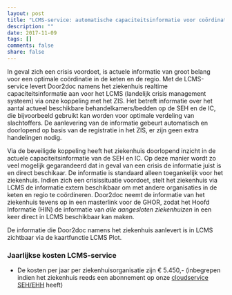 ```yaml
---
layout: post
title: "LCMS-service: automatische capaciteitsinformatie voor coördinatie bij crisis"
description: ""
date: 2017-11-09
tags: []
comments: false
share: false
---
```


In geval zich een crisis voordoet, is actuele informatie van groot belang voor een optimale coördinatie in de keten en de regio. Met de LCMS-service levert Door2doc namens het ziekenhuis realtime capaciteitsinformatie aan voor het LCMS (landelijk crisis management systeem) via onze koppeling met het ZIS. Het betreft informatie over het aantal actueel beschikbare behandelkamers/bedden op de SEH en de IC, die bijvoorbeeld gebruikt kan worden voor optimale verdeling van slachtoffers. De aanlevering van de informatie gebeurt automatisch en doorlopend op basis van de registratie in het ZIS, er zijn geen extra handelingen nodig.

Via de beveiligde koppeling heeft het ziekenhuis doorlopend inzicht in de actuele capaciteitsinformatie van de SEH en IC. Op deze manier wordt zo veel mogelijk gegarandeerd dat in geval van een crisis de informatie juist is en direct beschikaar. De informatie is standaard alleen toegankelijk voor het ziekenhuis. Indien zich een crisissituatie voordoet, stelt het ziekenhuis via LCMS de informatie extern beschikbaar om met andere organisaties in de keten en regio te coördineren. Door2doc neemt de informatie van het ziekenhuis tevens op in een masterlink voor de GHOR, zodat het Hoofd Informatie (HIN) de informatie van _alle aangesloten ziekenhuizen_ in een keer direct in LCMS beschikbaar kan maken.

De informatie die Door2doc namens het ziekenhuis aanlevert is in LCMS zichtbaar via de kaartfunctie LCMS Plot.

### Jaarlijkse kosten LCMS-service
* De kosten per jaar per ziekenhuisorganisatie zijn € 5.450,- (inbegrepen indien het ziekenhuis reeds een abonnement op onze [cloudservice SEH/EHH](../2017-07-26/prijsindicatie) heeft)

